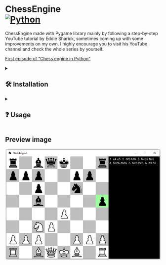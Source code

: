# ChessEngine <div> [![Python](https://img.shields.io/badge/Python-3776AB?style=flat&logo=python&logoColor=white)](https://www.python.org/) </div>
ChessEngine made with Pygame library mainly by following a step-by-step YouTube tutorial by Eddie Sharick, sometimes coming up with some improvements on my own.
I highly encourage you to visit his YouTube channel and check the whole series by yourself.

[First episode of "Chess engine in Python"](https://www.youtube.com/watch?v=EnYui0e73Rs&ab_channel=EddieSharick)



<details><summary> <h2> 🛠️ Installation  </summary> 

• Clone this repository

• Install pygame

```bash
pip install pygame
```

• Run ChessMain.py

<hr/>
</details>



<details><summary> <h2> ❓ Usage  </summary> 

• Press `z` to undo a move

• Press `r` to reset the game

<hr/>
</details>



## Preview image

![app_preview](https://github.com/SzymCode/ChessEngine/blob/main/Chess/images/preview.png)
